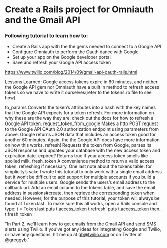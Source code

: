 # Create a Rails project for Omniauth and the Gmail API

### Following tutorial to learn how to:
* Create a Rails app with the the gems needed to connect to a Google API
* Configure Omniauth to perform the Oauth dance with Google
* Set up your app on the Google developer portal
* Save and refresh your Google API access token

https://www.twilio.com/blog/2014/09/gmail-api-oauth-rails.html

Lessons Learned: Google access tokens expire in 60 minutes, and neither the Google API gem nor Omniauth have a built in method to refresh access tokens so we have to write it ourselves(refer to the tokens.rb file to see how).

to_params
Converts the token’s attributes into a hash with the key names that the Google API expects for a token refresh. For more information on why these are the way they are, check out the docs for how to refresh a Google API token.
request_token_from_google
Makes a http POST request to the Google API OAuth 2.0 authorization endpoint using parameters from above. Google returns JSON data that includes an access token good for another 60 minutes. Again, the the Google API docs have more information on how this works.
refresh!
Requests the token from Google, parses its JSON response and updates your database with the new access token and expiration date.
expired?
Returns true if your access token smells like spoiled milk.
fresh_token
A convenience method to return a valid access token, refreshing if necessary.
One last note about the tokens table: for simplicity’s sake I wrote this tutorial to only work with a single email address but it won’t be difficult to add support for multiple accounts if you build a service for multiple users. Google sends the users’s email address to the callback url. Add an email column to the tokens table, and save the email address in sessions#create, then retrieve the corresponding token when needed.
However, for the purpose of this tutorial, your token will always be found at Token.last. To make sure this all works, open a Rails console and type:
t = Token.last
puts t.access_token
t.refresh!
puts t.access_token
then..
t.fresh_token 

"In Part 2, we’ll learn how to get emails from the Gmail API and send SMS alerts using Twilio. If you’ve got any ideas for integrating Google and Twilio, or have any questions, hit me up at gb@twilio.com or on Twitter at @greggyb."
